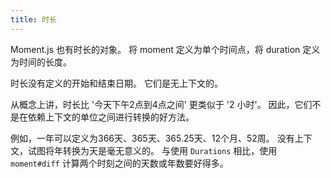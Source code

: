 ```yaml
---
title: 时长
---
```


Moment.js 也有时长的对象。
将 moment 定义为单个时间点，将 duration 定义为时间的长度。

时长没有定义的开始和结束日期。
它们是无上下文的。

从概念上讲，时长比 '今天下午2点到4点之间' 更类似于 '2 小时'。
因此，它们不是在依赖上下文的单位之间进行转换的好方法。

例如，一年可以定义为366天、365天、365.25天、12个月、52周。
没有上下文，试图将年转换为天是毫无意义的。
与使用 `Durations` 相比，使用 `moment#diff` 计算两个时刻之间的天数或年数要好得多。

